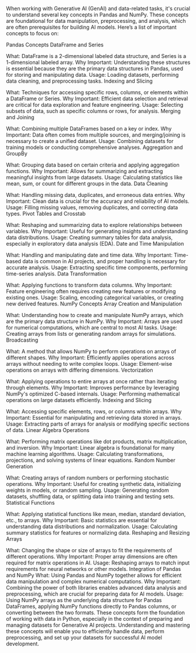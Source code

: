 When working with Generative AI (GenAI) and data-related tasks, it's crucial to understand several key concepts in Pandas and NumPy. These concepts are foundational for data manipulation, preprocessing, and analysis, which are often prerequisites for building AI models. Here’s a list of important concepts to focus on:

Pandas Concepts
DataFrame and Series

What: DataFrame is a 2-dimensional labeled data structure, and Series is a 1-dimensional labeled array.
Why Important: Understanding these structures is essential because they are the primary data structures in Pandas, used for storing and manipulating data.
Usage: Loading datasets, performing data cleaning, and preprocessing tasks.
Indexing and Slicing

What: Techniques for accessing specific rows, columns, or elements within a DataFrame or Series.
Why Important: Efficient data selection and retrieval are critical for data exploration and feature engineering.
Usage: Selecting subsets of data, such as specific columns or rows, for analysis.
Merging and Joining

What: Combining multiple DataFrames based on a key or index.
Why Important: Data often comes from multiple sources, and merging/joining is necessary to create a unified dataset.
Usage: Combining datasets for training models or conducting comprehensive analyses.
Aggregation and GroupBy

What: Grouping data based on certain criteria and applying aggregation functions.
Why Important: Allows for summarizing and extracting meaningful insights from large datasets.
Usage: Calculating statistics like mean, sum, or count for different groups in the data.
Data Cleaning

What: Handling missing data, duplicates, and erroneous data entries.
Why Important: Clean data is crucial for the accuracy and reliability of AI models.
Usage: Filling missing values, removing duplicates, and correcting data types.
Pivot Tables and Crosstab

What: Reshaping and summarizing data to explore relationships between variables.
Why Important: Useful for generating insights and understanding data distributions.
Usage: Creating summary tables for data analysis, especially in exploratory data analysis (EDA).
Date and Time Manipulation

What: Handling and manipulating date and time data.
Why Important: Time-based data is common in AI projects, and proper handling is necessary for accurate analysis.
Usage: Extracting specific time components, performing time-series analysis.
Data Transformation

What: Applying functions to transform data columns.
Why Important: Feature engineering often requires creating new features or modifying existing ones.
Usage: Scaling, encoding categorical variables, or creating new derived features.
NumPy Concepts
Array Creation and Manipulation

What: Understanding how to create and manipulate NumPy arrays, which are the primary data structure in NumPy.
Why Important: Arrays are used for numerical computations, which are central to most AI tasks.
Usage: Creating arrays from lists or generating random arrays for simulations.
Broadcasting

What: A method that allows NumPy to perform operations on arrays of different shapes.
Why Important: Efficiently applies operations across arrays without needing to write complex loops.
Usage: Element-wise operations on arrays with differing dimensions.
Vectorization

What: Applying operations to entire arrays at once rather than iterating through elements.
Why Important: Improves performance by leveraging NumPy's optimized C-based internals.
Usage: Performing mathematical operations on large datasets efficiently.
Indexing and Slicing

What: Accessing specific elements, rows, or columns within arrays.
Why Important: Essential for manipulating and retrieving data stored in arrays.
Usage: Extracting parts of arrays for analysis or modifying specific sections of data.
Linear Algebra Operations

What: Performing matrix operations like dot products, matrix multiplication, and inversion.
Why Important: Linear algebra is foundational for many machine learning algorithms.
Usage: Calculating transformations, projections, and solving systems of linear equations.
Random Number Generation

What: Creating arrays of random numbers or performing stochastic operations.
Why Important: Useful for creating synthetic data, initializing weights in models, or random sampling.
Usage: Generating random datasets, shuffling data, or splitting data into training and testing sets.
Statistical Functions

What: Applying statistical functions like mean, median, standard deviation, etc., to arrays.
Why Important: Basic statistics are essential for understanding data distributions and normalization.
Usage: Calculating summary statistics for features or normalizing data.
Reshaping and Resizing Arrays

What: Changing the shape or size of arrays to fit the requirements of different operations.
Why Important: Proper array dimensions are often required for matrix operations in AI.
Usage: Reshaping arrays to match input requirements for neural networks or other models.
Integration of Pandas and NumPy
What: Using Pandas and NumPy together allows for efficient data manipulation and complex numerical computations.
Why Important: Combining the power of both libraries enables advanced data analysis and preprocessing, which are crucial for preparing data for AI models.
Usage: Using NumPy arrays as the underlying data structure for Pandas DataFrames, applying NumPy functions directly to Pandas columns, or converting between the two formats.
These concepts form the foundation of working with data in Python, especially in the context of preparing and managing datasets for Generative AI projects. Understanding and mastering these concepts will enable you to efficiently handle data, perform preprocessing, and set up your datasets for successful AI model development.
